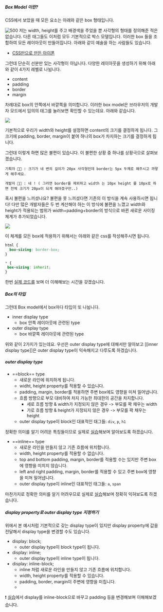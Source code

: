 ##### Box Model 이란?
CSS에서 보았을 때 모든 요소는 아래와 같은 box 형태입니다. 

![500](https://i.imgur.com/ShyBpTu.png)
저는 width, height를 주고 배경색을 주었을 뿐 사각형의 형태를 정의해준 적은 없습니다. 다른 태그들도 이처럼 모두 기본적으로 박스 모델입니다. 
이러한 box 들을 조합하여 모든 레이아웃이 만들어집니다. 아래와 같이 예술을 하는 사람들도 있습니다.

- [CSS만으로 만든 아이폰](https://codepen.io/_fbrz/pen/poYgWz)


그런데 단순히 선분만 있는 사각형이 아닙니다. 다양한 레이아웃을 생성하기 위해 아래와 같이 4가지 레벨로 나뉩니다.

- content
- padding
- border
- margin

차례대로 box의 안쪽에서 바깥쪽을 의미합니다. 이러한 box model은 브라우저의 개발자 모드에서 임의의 태그를 눌러보면 확인할 수 있는데요. 아래와 같습니다.

![](https://i.imgur.com/SSKuJ6W.png)

기본적으로 우리가 width와 height를 설정하면 content의 크기를 결정하게 됩니다.
그 크기에 padding, border, margin이 붙여 하나의 box가 차지하는 크기를 결정하게 됩니다.

그런데 이렇게 하면 많은 불편이 있습니다. 이 불편한 상황 중 하나를 상황극으로 살펴보겠습니다.

```
기획자 👩‍🦰 : 크기가 네 변의 길이가 20px 사각형인데 border는 5px 두께로 해주시고 까맣게 해주세요.

개발자 🤔💭 : 네 ! ( 그러면 border를 제외하고 width 는 10px height 를 10px로 하면 전체 크기가 20px이 되게 해야겠구만..)
```

혹시 불편을 느끼셨나요? 불편을 못 느끼셨다면 기존의 이 방식을 계속 사용하시면 됩니다! 다만 많은 개발자들은 두 번 계산해야 하는 이 방식에 불편을 느꼈고 width와 height가 적용되는 범위가 width+padding+border의 방식으로 바뀐 새로운 사이징 체계가 추가되었습니다. 

![](https://i.imgur.com/TmaJY6F.png)

이 체계를 모든 box에 적용하기 위해서는 아래와 같은 css를 작성해주시면 됩니다.

```css
html {
  box-sizing: border-box;
}

* {
 box-sizing: inherit;
}
```

한번 [실제 코드를](https://codepen.io/web-dev-T/pen/qBvXVVQ) 보며 더 이해해보는 시간을 갖겠습니다.

##### Box의 타입

그런데 Box model에서 box마다 타입이 또 나뉩니다. 

- inner display type
	- box 안쪽 레이아웃에 관련된 type
- outer display type 
	- box 바깥쪽 레이아웃에 관련된 type

위와 같이 2가지가 있는데요. 우선은 outer display type에 대해서만 알아보고 [[inner display type]]은 outer display type이 익숙해지고 다루도록 하겠습니다.

##### outer display type

- ==block== type
	- 새로운 라인에 위치하게 됩니다.
	- widht, height property를 적용할 수 있습니다.
	- padding, margin, border를 적용하면 주변 box에도 영향을 미쳐 밀어냅니다.
	- 흐름 방향으로 부모 대비하여 차지 가능한 최대한의 공간을 차지합니다.
		- 세로 흐름 방향 & width가 지정되지 않은 경우 -> 부모를 꽉 채우는 width
		- 가로 흐름 방향  & height가 지정되지 않은 경우 -> 부모를 꽉 채우는 height
	- outer display type이 block인 대표적인 태그들: `div`, `p`, `h1` 
	
정확한 의미를 알기 어려운 특징들이므로 실제로 [실습](https://codepen.io/web-dev-T/pen/Babdwrb)해보며 알아보도록 하겠습니다.

- ==inline== type
	- 새로운 라인을 만들지 않고 기존 흐름에 위치합니다.
	- width, height property를 적용할 수 없습니다.
	- top and bottom padding, margin, border를 적용할 수는 있지만 주변 box에 영향을 미치지 않습니다.
	- left and right padding, margin, border를 적용할 수 있고 주변 box에 영향을 미쳐 밀어냅니다.
	- outer display type이 inline인 대표적인 태그들: `a`, `span`

마찬가지로 정확한 의미를 알기 어려우므로 실제로 [실습](https://codepen.io/web-dev-T/pen/vYPJezz)해보며 정확히 익혀보도록 하겠습니다.


##### display property로 outer display type 지정하기

위에서 본 예시처럼 기본적으로 갖는 display type이 있지만 display property에 값을 전달해서 display type을 변경할 수도 있습니다.

- display: block;
	- outer display type이 block type이 됩니다.
- display: inline;
	- outer display type이 inline type이 됩니다.
- display: inline-block;
	- inline 처럼 새로운 라인을 만들지 않고 기존 흐름에 위치합니다.
	- width, height property를 적용할 수 있습니다.
	- padding, border, margin이 주변에 영향을 미칩니다.
	- 
❗️ [실습](https://codepen.io/web-dev-T/pen/vYPJezz)에서 display를 inline-block으로 바꾸고 padding 등을 변경해보며 이해해보겠습니다.
